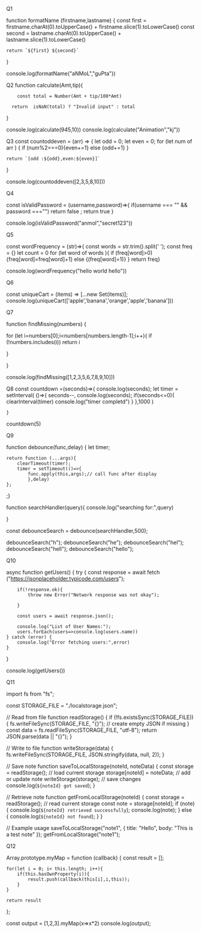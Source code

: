 Q1



function formatName (firstname,lastname) {
    const first = firstname.charAt(0).toUpperCase() + firstname.slice(1).toLowerCase()
    const second = lastname.charAt(0).toUpperCase() + lastname.slice(1).toLowerCase()

    return `${first} ${second}`

}

console.log(formatName("aNMoL","guPta"))



Q2 
function calculate(Amt,tip){
    
        const total = Number(Amt + tip/100*Amt)

      return  isNaN(total) ? "Invalid input" : total 
   
}

console.log(calculate(945,10))
console.log(calculate("Animation","kj"))


Q3
const countoddeven = (arr) => {
     let odd = 0;
     let even = 0;
    for (let num of arr ) {
        if (num%2===0){even+=1}
        else {odd+=1}
    }

    return `[odd :${odd},even:${even}]`
}

console.log(countoddeven([2,3,5,8,10]))


Q4

const isValidPassword = (username,password)=>{
    if(username === "" && password ==="") return  false ;
    return true
}

console.log(isValidPassword("anmol","secret123"))

Q5


const wordFrequency = (str)=>{
const words = str.trim().split(' ');
const freq = {}
let count = 0
for (let word of words ){
   if (freq[word]>0) {freq[word]=freq[word]+1} 
   else {(freq[word]=1)}
}
return freq}


console.log(wordFrequency("hello world hello"))

Q6

const uniqueCart = (items) => [...new Set(items)];
console.log(uniqueCart(['apple','banana','orange','apple','banana']))

Q7

function findMissing(numbers) {

for (let i=numbers[0];i<numbers[numbers.length-1];i++){
    if (!numbers.includes(i)) return i
   
    
}
    
}

console.log(findMissing([1,2,3,5,6,7,8,9,10]))


Q8
const countdown =(seconds)=>{
    console.log(seconds);
    let timer = setInterval(
        ()=>{
            seconds--,
            console.log(seconds);
            if(seconds<=0){
                clearInterval(timer)
                console.log("timer completd")
            }
        },1000
    )
   
    }

countdown(5)




Q9

function debounce(func,delay) {
    let timer;

    return function (...args){
        clearTimeout(timer);
        timer = setTimeout(()=>{
            func.apply(this,args);// call func after display
            },delay)
    };
;}

function searchHandler(query){
    console.log("searching for:",query)
    
}

const debounceSearch = debounce(searchHandler,500);

debounceSearch("h");
debounceSearch("he");
debounceSearch("hel");
debounceSearch("hell");
debounceSearch("hello");


Q10

async function getUsers() {
    try { 
        const response = await fetch ("https://jsonplaceholder.typicode.com/users");

        if(!response.ok){
            throw new Error("Network response was not okay");
            
        }

        const users = await response.json();

        console.log("List of User Names:");
        users.forEach(users=>console.log(users.name))
    } catch (error) {
        console.log("Error fetching users:",error)
    }
    
}

console.log(getUsers())


Q11

import fs from "fs";

const STORAGE_FILE = "./localstorage.json";

// Read from file
function readStorage() {
  if (!fs.existsSync(STORAGE_FILE)) {
    fs.writeFileSync(STORAGE_FILE, "{}"); // create empty JSON if missing
  }
  const data = fs.readFileSync(STORAGE_FILE, "utf-8");
  return JSON.parse(data || "{}");
}

// Write to file
function writeStorage(data) {
  fs.writeFileSync(STORAGE_FILE, JSON.stringify(data, null, 2));
}

// Save note
function saveToLocalStorage(noteId, noteData) {
  const storage = readStorage();       // load current storage
  storage[noteId] = noteData;          // add or update note
  writeStorage(storage);               // save changes
  console.log(`${noteId} got saved`);
}

// Retrieve note
function getFromLocalStorage(noteId) {
  const storage = readStorage();       // read current storage
  const note = storage[noteId];
  if (note) {
    console.log(`${noteId} retrieved successfully`);
    console.log(note);
  } else {
    console.log(`${noteId} not found`);
  }
}

// Example usage
saveToLocalStorage("note1", { title: "Hello", body: "This is a test note" });
getFromLocalStorage("note1");


Q12

Array.prototype.myMap = function (callback) {
    const result = [];

    for(let i = 0; i< this.length; i++){
        if(this.hasOwnProperty(i)){
            result.push(callback(this[i],i,this));
        }
    }

    return result
};

const output = [1,2,3].myMap(x=>x*2)
console.log(output);